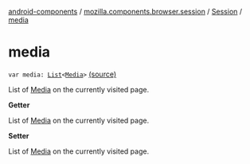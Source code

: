 [android-components](../../index.md) / [mozilla.components.browser.session](../index.md) / [Session](index.md) / [media](./media.md)

# media

`var media: `[`List`](https://kotlinlang.org/api/latest/jvm/stdlib/kotlin.collections/-list/index.html)`<`[`Media`](../../mozilla.components.concept.engine.media/-media/index.md)`>` [(source)](https://github.com/mozilla-mobile/android-components/blob/master/components/browser/session/src/main/java/mozilla/components/browser/session/Session.kt#L227)

List of [Media](../../mozilla.components.concept.engine.media/-media/index.md) on the currently visited page.

**Getter**

List of [Media](../../mozilla.components.concept.engine.media/-media/index.md) on the currently visited page.

**Setter**

List of [Media](../../mozilla.components.concept.engine.media/-media/index.md) on the currently visited page.


